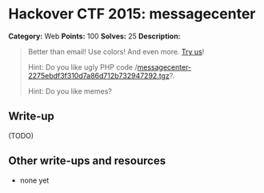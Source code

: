 # Hackover CTF 2015: messagecenter

**Category:** Web
**Points:** 100
**Solves:** 25
**Description:**

> Better than email! Use colors! And even more. [Try us](http://messagecenter.hackover.h4q.it/)!
> 
> 
> Hint: Do you like ugly PHP code /[messagecenter-2275ebdf3f310d7a86d712b732947292.tgz](./messagecenter-2275ebdf3f310d7a86d712b732947292.tgz)?.
> 
> 
> Hint: Do you like memes?


## Write-up

(TODO)

## Other write-ups and resources

* none yet
